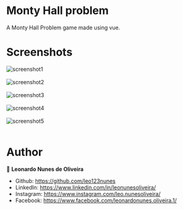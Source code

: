 # Monty Hall problem
A Monty Hall Problem game made using vue. 

# Screenshots
![screenshot1](https://user-images.githubusercontent.com/53942734/143719410-3183175e-a502-43e6-a1d7-8db511127bcd.png)<br></br>
![screenshot2](https://user-images.githubusercontent.com/53942734/143719411-652ee95a-52bd-412c-862c-564ac0d50892.png)<br></br>
![screenshot3](https://user-images.githubusercontent.com/53942734/143719412-d19e9295-51e8-4815-b649-423475bff0e6.png)<br></br>
![screenshot4](https://user-images.githubusercontent.com/53942734/143719413-7440147d-2c87-4756-a416-2ccaa2a10c7e.png)<br></br>
![screenshot5](https://user-images.githubusercontent.com/53942734/143719414-823fc47d-8150-423d-83f0-a09466f3c577.png)<br></br>

# Author

👤 **Leonardo Nunes de Oliveira**

* Github: https://github.com/leo123nunes
* LinkedIn: https://www.linkedin.com/in/leonunesoliveira/
* Instagram: https://www.instagram.com/leo.nunesoliveira/
* Facebook: https://www.facebook.com/leonardonunes.oliveira.1/

